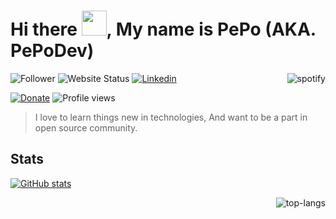 # Hi there <img src="https://media.giphy.com/media/hvRJCLFzcasrR4ia7z/giphy.gif" width="40px">, My name is PePo (AKA. PePoDev)

<a href="https://github.com/kittinan/spotify-github-profile" target="blank">
  <img align="right"
    src="https://spotify-github-profile.vercel.app/api/view?uid=22tewzj3fbagkyozmhfeihg7i&cover_image=true"
    alt="spotify" />
</a>

![Follower](https://img.shields.io/github/followers/pepodev?style=for-the-badge)
![Website Status](https://img.shields.io/website?down_color=gray&down_message=down&label=pepo.dev&style=for-the-badge&up_color=green&up_message=up&url=https%3A%2F%2Fpepo.dev)
[![Linkedin](https://img.shields.io/badge/linked-pepodev-369?style=for-the-badge&logo=linkedin&logoColor=white&color=blue)](https://www.linkedin.com/in/pepodev)

[![Donate](https://img.shields.io/badge/$-support-ff69b4.svg?style=for-the-badge)](https://ko-fi.com/pepodev)
![Profile views](https://gpvc.arturio.dev/pepodev)

> I love to learn things new in technologies, And want to be a part in open source community.

## Stats

[![GitHub stats](https://github-readme-stats.vercel.app/api?username=pepodev&show_icons=true)](https://pepo.dev)

<a href="https://pepo.dev" target="blank">
  <img align="right"
    src="https://github-readme-stats.vercel.app/api/top-langs/?username=pepodev&langs_count=8"
    alt="top-langs" />
</a>
